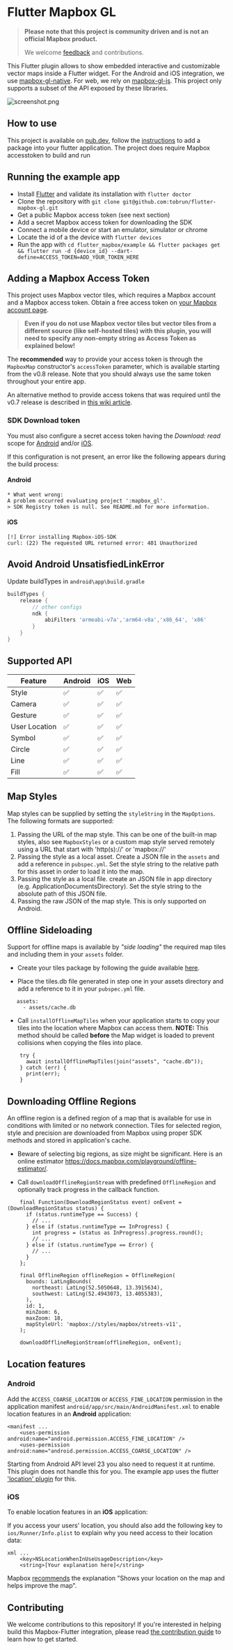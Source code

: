 # Flutter Mapbox GL

> **Please note that this project is community driven and is not an official Mapbox product.** 
> 
> We welcome [feedback](https://github.com/tobrun/flutter-mapbox-gl/issues) and contributions.

This Flutter plugin allows to show embedded interactive and customizable vector maps inside a Flutter widget. For the Android and iOS integration, we use [mapbox-gl-native](https://github.com/mapbox/mapbox-gl-native). For web, we rely on [mapbox-gl-js](https://github.com/mapbox/mapbox-gl-js). This project only supports a subset of the API exposed by these libraries. 

![screenshot.png](screenshot.png)


## How to use

This project is available on [pub.dev](https://pub.dev/packages/mapbox_gl), follow the [instructions](https://flutter.dev/docs/development/packages-and-plugins/using-packages#adding-a-package-dependency-to-an-app) to add a package into your flutter application. The project does require Mapbox accesstoken to build and run

## Running the example app

- Install [Flutter](https://flutter.io/get-started/) and validate its installation with `flutter doctor`
- Clone the repository with `git clone git@github.com:tobrun/flutter-mapbox-gl.git`
- Get a public Mapbox access token (see next section)
- Add a secret Mapbox access token for downloading the SDK
- Connect a mobile device or start an emulator, simulator or chrome
- Locate the id of a the device with `flutter devices`
- Run the app with `cd flutter_mapbox/example && flutter packages get && flutter run -d {device_id} --dart-define=ACCESS_TOKEN=ADD_YOUR_TOKEN_HERE`

## Adding a Mapbox Access Token

This project uses Mapbox vector tiles, which requires a Mapbox account and a Mapbox access token. Obtain a free access token on [your Mapbox account page](https://www.mapbox.com/account/access-tokens/).
> **Even if you do not use Mapbox vector tiles but vector tiles from a different source (like self-hosted tiles) with this plugin, you will need to specify any non-empty string as Access Token as explained below!**


The **recommended** way to provide your access token is through the `MapboxMap` constructor's `accessToken` parameter, which is available starting from the v0.8 release. Note that you should always use the same token throughout your entire app.

An alternative method to provide access tokens that was required until the v0.7 release is described in [this wiki article](https://github.com/tobrun/flutter-mapbox-gl/wiki/Mapbox-access-tokens).

### SDK Download token

You must also configure a secret access token having the *Download: read* scope for
[Android](https://docs.mapbox.com/android/maps/guides/install/) and/or 
[iOS](https://docs.mapbox.com/ios/maps/guides/install/).

If this configuration is not present, an error like the following appears during 
the build process:

#### Android
```
* What went wrong:
A problem occurred evaluating project ':mapbox_gl'.
> SDK Registry token is null. See README.md for more information.
```

#### iOS
```
[!] Error installing Mapbox-iOS-SDK
curl: (22) The requested URL returned error: 401 Unauthorized
```


## Avoid Android UnsatisfiedLinkError

Update buildTypes in `android\app\build.gradle`

```gradle
buildTypes {
    release {
        // other configs
        ndk {
            abiFilters 'armeabi-v7a','arm64-v8a','x86_64', 'x86'
        }
    }
}
```



## Supported API

| Feature | Android | iOS | Web |
| ------ | ------ | ----- | ----- |
| Style | :white_check_mark:   | :white_check_mark: | :white_check_mark: |
| Camera | :white_check_mark:   | :white_check_mark: | :white_check_mark: |
| Gesture | :white_check_mark:   | :white_check_mark: | :white_check_mark: |
| User Location | :white_check_mark: | :white_check_mark: | :white_check_mark: |
| Symbol | :white_check_mark:   | :white_check_mark: | :white_check_mark: |
| Circle | :white_check_mark:   | :white_check_mark: | :white_check_mark: |
| Line | :white_check_mark:   | :white_check_mark: | :white_check_mark: |
| Fill | :white_check_mark:   | :white_check_mark: | :white_check_mark: |

## Map Styles

Map styles can be supplied by setting the `styleString` in the `MapOptions`. The following formats are supported:

1. Passing the URL of the map style. This can be one of the built-in map styles, also see `MapboxStyles` or a custom map style served remotely using a URL that start with 'http(s)://' or 'mapbox://'
2. Passing the style as a local asset. Create a JSON file in the `assets` and add a reference in `pubspec.yml`. Set the style string to the relative path for this asset in order to load it into the map.
3. Passing the style as a local file. create an JSON file in app directory (e.g. ApplicationDocumentsDirectory). Set the style string to the absolute path of this JSON file.
4. Passing the raw JSON of the map style. This is only supported on Android.  

## Offline Sideloading

Support for offline maps is available by *"side loading"* the required map tiles and including them in your `assets` folder.

* Create your tiles package by following the guide available [here](https://docs.mapbox.com/ios/maps/overview/offline/).

* Place the tiles.db file generated in step one in your assets directory and add a reference to it in your `pubspec.yml` file.

```
   assets:
     - assets/cache.db
```

* Call `installOfflineMapTiles` when your application starts to copy your tiles into the location where Mapbox can access them.  **NOTE:** This method should be called **before** the Map widget is loaded to prevent collisions when copying the files into place.
 
```
    try {
      await installOfflineMapTiles(join("assets", "cache.db"));
    } catch (err) {
      print(err);
    }
```

## Downloading Offline Regions

An offline region is a defined region of a map that is available for use in conditions with limited or no network connection. Tiles for selected region, style and precision are downloaded from Mapbox using proper SDK methods and stored in application's cache. 

* Beware of selecting big regions, as size might be significant. Here is an online estimator https://docs.mapbox.com/playground/offline-estimator/.

* Call `downloadOfflineRegionStream` with predefined `OfflineRegion` and optionally track progress in the callback function.

```      
    final Function(DownloadRegionStatus event) onEvent = (DownloadRegionStatus status) {
      if (status.runtimeType == Success) {
        // ...
      } else if (status.runtimeType == InProgress) {
        int progress = (status as InProgress).progress.round();
        // ...
      } else if (status.runtimeType == Error) {
        // ...
      }
    };

    final OfflineRegion offlineRegion = OfflineRegion(
      bounds: LatLngBounds(
        northeast: LatLng(52.5050648, 13.3915634),
        southwest: LatLng(52.4943073, 13.4055383),
      ),
      id: 1,
      minZoom: 6,
      maxZoom: 18,
      mapStyleUrl: 'mapbox://styles/mapbox/streets-v11',
    );

    downloadOfflineRegionStream(offlineRegion, onEvent);
```


## Location features
### Android
Add the `ACCESS_COARSE_LOCATION` or `ACCESS_FINE_LOCATION` permission in the application manifest `android/app/src/main/AndroidManifest.xml` to enable location features in an **Android** application:
```
<manifest ...
    <uses-permission android:name="android.permission.ACCESS_FINE_LOCATION" />
    <uses-permission android:name="android.permission.ACCESS_COARSE_LOCATION" />
```

Starting from Android API level 23 you also need to request it at runtime. This plugin does not handle this for you. The example app uses the flutter ['location' plugin](https://pub.dev/packages/location) for this.

### iOS
To enable location features in an **iOS** application:

If you access your users' location, you should also add the following key to `ios/Runner/Info.plist` to explain why you need access to their location data:

```
xml ...
    <key>NSLocationWhenInUseUsageDescription</key>
    <string>[Your explanation here]</string>
```

Mapbox [recommends](https://docs.mapbox.com/help/tutorials/first-steps-ios-sdk/#display-the-users-location) the explanation "Shows your location on the map and helps improve the map".


## Contributing

We welcome contributions to this repository! If you're interested in helping build this Mapbox-Flutter integration, please read [the contribution guide](https://github.com/tobrun/flutter-mapbox-gl/blob/master/CONTRIBUTING.md) to learn how to get started.
